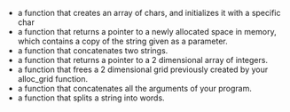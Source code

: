 - a function that creates an array of chars, and initializes it with a specific char
- a function that returns a pointer to a newly allocated space in memory, which contains a copy of the string given as a parameter.
-  a function that concatenates two strings.
- a function that returns a pointer to a 2 dimensional array of integers.
-  a function that frees a 2 dimensional grid previously created by your alloc_grid function.
- a function that concatenates all the arguments of your program.
- a function that splits a string into words.
